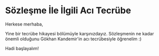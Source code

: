 # Sözleşme İle İlgili Acı Tecrübe

Herkese merhaba,

Yine bir tecrübe hikayesi bölümüyle karşınızdayız. Sözleşmenin ne kadar önemli olduğunu Gökhan Kandemir'in acı tecrübesiyle öğrenelim :)

Hadi başlayalım!
